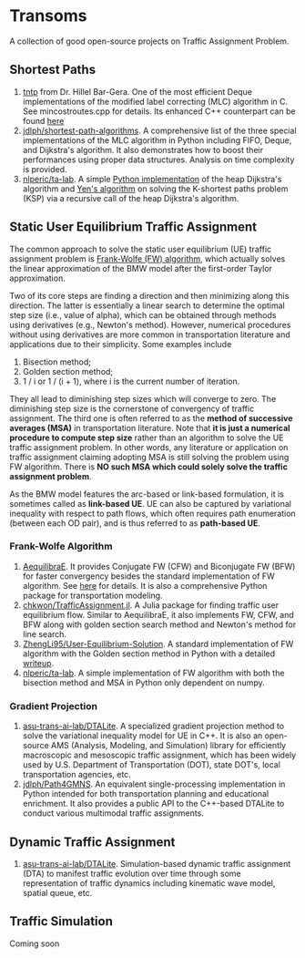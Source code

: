 # Transoms
A collection of good open-source projects on Traffic Assignment Problem.

## Shortest Paths

1. [tntp](http://www.bgu.ac.il/~bargera/tntp/FW.zip) from Dr. Hillel Bar-Gera. One of the most efficient Deque implementations of the modified label correcting (MLC) algorithm in C. See mincostroutes.cpp for details. Its enhanced C++ counterpart can be found [here](https://github.com/jdlph/Path4GMNS/blob/master/engine/path_engine.cpp)
2. [jdlph/shortest-path-algorithms](https://github.com/jdlph/shortest-path-algorithms). A comprehensive list of the three special implementations of the MLC algorithm in Python including FIFO, Deque, and Dijkstra's algorithm. It also demonstrates how to boost their performances using proper data structures. Analysis on time complexity is provided. 
3. [nlperic/ta-lab](https://github.com/nlperic/ta-lab).  A simple [Python implementation](https://github.com/nlperic/ta-lab/blob/master/assignment/shortest_path.py) of the heap Dijkstra's algorithm and [Yen's algorithm](https://en.wikipedia.org/wiki/Yen%27s_algorithm) on solving the K-shortest paths problem (KSP) via a recursive call of the heap Dijkstra's algorithm. 

## Static User Equilibrium Traffic Assignment

The common approach to solve the static user equilibrium (UE) traffic assignment problem is [Frank-Wolfe (FW) algorithm](https://en.wikipedia.org/wiki/Frank%E2%80%93Wolfe_algorithm), which actually solves the linear approximation of the BMW model after the first-order Taylor approximation. 

Two of its core steps are finding a direction and then minimizing along this direction. The latter is essentially a linear search to determine the optimal step size (i.e., value of alpha), which can be obtained through methods using derivatives (e.g., Newton's method). However, numerical procedures without using derivatives are more common in transportation literature and applications due to their simplicity. Some examples include

1. Bisection method;
2. Golden section method;
3. 1 / i or 1 / (i + 1), where i is the current number of iteration.

They all lead to diminishing step sizes which will converge to zero. The diminishing step size is the cornerstone of convergency of traffic assignment. The third one is often referred to as the **method of successive averages (MSA)** in transportation literature. Note that **it is just a numerical procedure to compute step size** rather than an algorithm to solve the UE traffic assignment problem. In other words, any literature or application on traffic assignment claiming adopting MSA is still solving the problem using FW algorithm. There is **NO such MSA which could solely solve the traffic assignment problem**. 

As the BMW model features the arc-based or link-based formulation, it is sometimes called as **link-based UE**. UE can also be captured by variational inequality with respect to path flows, which often requires path enumeration (between each OD pair), and is thus referred to as **path-based UE**.

### Frank-Wolfe Algorithm

1. [AequilibraE](http://www.aequilibrae.com/python/latest/). It provides Conjugate FW (CFW) and Biconjugate FW (BFW) for faster convergency besides the standard implementation of FW algorithm. See [here](https://aequilibrae.com/python/V.0.6.1/traffic_assignment.html#algorithms-available) for details. It is also a comprehensive Python package for transportation modeling.
2. [chkwon/TrafficAssignment.jl](https://github.com/chkwon/TrafficAssignment.jl). A Julia package for finding traffic user equilibrium flow. Similar to AequilibraE, it also implements FW, CFW, and BFW along with golden section search method and Newton's method for line search.
3. [ZhengLi95/User-Equilibrium-Solution](https://github.com/ZhengLi95/User-Equilibrium-Solution). A standard implementation of FW algorithm with the Golden section method in Python with a detailed [writeup](https://github.com/ZhengLi95/User-Equilibrium-Solution/blob/master/static/user-equilibrium-solution.pdf).
4. [nlperic/ta-lab](https://github.com/nlperic/ta-lab). A simple implementation of FW algorithm with both the bisection method and MSA in Python only dependent on numpy.

### Gradient Projection

1. [asu-trans-ai-lab/DTALite](https://github.com/asu-trans-ai-lab/DTALite). A specialized gradient projection method to solve the variational inequality model for UE in C++. It is also an open-source AMS (Analysis, Modeling, and Simulation) library for efficiently macroscopic and mesoscopic traffic assignment, which has been widely used by U.S. Department of Transportation (DOT), state DOT's, local transportation agencies, etc. 
2. [jdlph/Path4GMNS](https://github.com/jdlph/Path4GMNS). An equivalent single-processing implementation in Python intended for both transportation planning and educational enrichment. It also provides a public API to the C++-based DTALite to conduct various multimodal traffic assignments.

## Dynamic Traffic Assignment

1. [asu-trans-ai-lab/DTALite](https://github.com/asu-trans-ai-lab/DTALite). Simulation-based dynamic traffic assignment (DTA) to manifest traffic evolution over time through some representation of traffic dynamics including kinematic wave model, spatial queue, etc.

## Traffic Simulation

Coming soon
